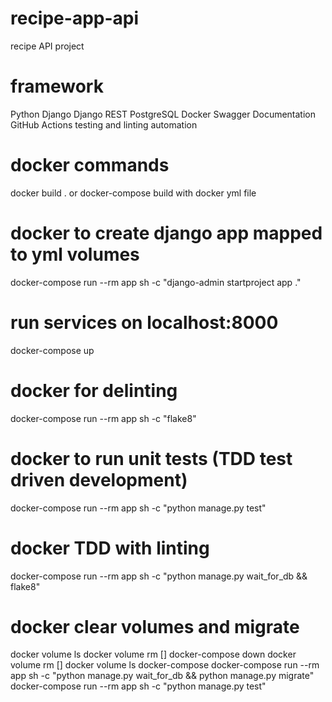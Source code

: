 # recipe-app-api
recipe API project

# framework
Python
Django
Django REST
PostgreSQL
Docker
Swagger Documentation
GitHub Actions testing and linting automation


# docker commands
docker build . or docker-compose build with docker yml file

# docker to create django app mapped to yml volumes
docker-compose run --rm app sh -c "django-admin startproject app ."

# run services on localhost:8000
docker-compose up

# docker for delinting
docker-compose run --rm app sh -c "flake8"

# docker to run unit tests (TDD test driven development)
docker-compose run --rm app sh -c "python manage.py test"

# docker TDD with linting
docker-compose run --rm app sh -c "python manage.py wait_for_db && flake8"

# docker clear volumes and migrate
docker volume ls
docker volume rm []
docker-compose down
docker volume rm []
docker volume ls
docker-compose docker-compose run --rm app sh -c "python manage.py wait_for_db && python manage.py migrate"
docker-compose run --rm app sh -c "python manage.py test"
